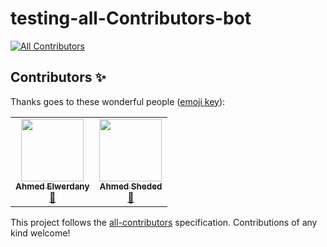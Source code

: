 # testing-all-Contributors-bot
<!-- ALL-CONTRIBUTORS-BADGE:START - Do not remove or modify this section -->
[![All Contributors](https://img.shields.io/badge/all_contributors-2-orange.svg?style=flat-square)](#contributors-)
<!-- ALL-CONTRIBUTORS-BADGE:END -->
## Contributors ✨

Thanks goes to these wonderful people ([emoji key](https://allcontributors.org/docs/en/emoji-key)):

<!-- ALL-CONTRIBUTORS-LIST:START - Do not remove or modify this section -->
<!-- prettier-ignore-start -->
<!-- markdownlint-disable -->
<table>
  <tr>
    <td align="center"><a href="https://github.com/AhmedElwerdany"><img src="https://avatars.githubusercontent.com/u/9258083?v=4?s=100" width="100px;" alt=""/><br /><sub><b>Ahmed Elwerdany</b></sub></a><br /><a href="https://github.com/AhmedElwerdany/testing-all-Contributors-bot/issues?q=author%3AAhmedElwerdany" title="Bug reports">🐛</a></td>
    <td align="center"><a href="https://github.com/AhmedSheded"><img src="https://avatars.githubusercontent.com/u/54592182?v=4?s=100" width="100px;" alt=""/><br /><sub><b>Ahmed Sheded</b></sub></a><br /><a href="https://github.com/AhmedElwerdany/testing-all-Contributors-bot/issues?q=author%3AAhmedSheded" title="Bug reports">🐛</a></td>
  </tr>
</table>

<!-- markdownlint-restore -->
<!-- prettier-ignore-end -->

<!-- ALL-CONTRIBUTORS-LIST:END -->

This project follows the [all-contributors](https://github.com/all-contributors/all-contributors) specification. Contributions of any kind welcome!